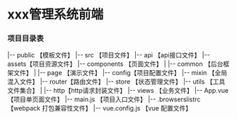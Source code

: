 # xxx管理系统前端


### 项目目录表

|-- public 【模板文件】
|-- src 【项目文件】
    |-- api 【api接口文件】
    |-- assets【项目资源文件】
    |-- components 【页面文件】
    |   |-- common 【后台框架文件】
    |   |-- page 【演示文件】
    |-- config【项目配置文件】
    |-- mixin 【全局混入文件】
    |-- router【路由文件】
    |-- store 【状态管理文件】
    |-- utils 【工具文件集合】
    |   |-- http【http请求封装文件】
    |-- views 【业务文件】
    |-- App.vue 【项目单页面文件】
    |-- main.js  【项目入口文件】
|-- .browserslistrc  【webpack 打包兼容性文件】
|-- vue.config.js 【vue 配置文件】